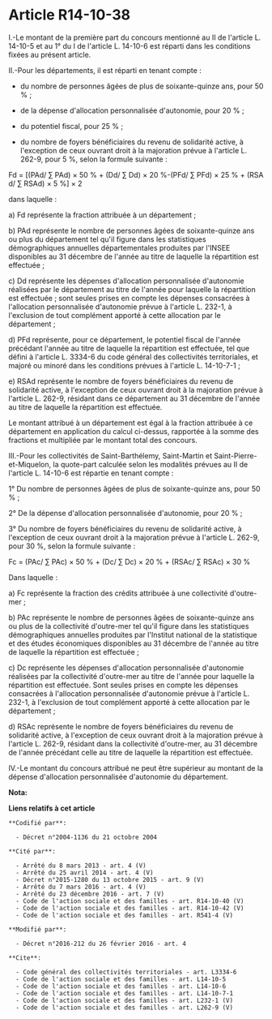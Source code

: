 # Article R14-10-38

I.-Le montant de la première part du concours mentionné au II de l'article L. 14-10-5 et au 1° du I de l'article L. 14-10-6
est réparti dans les conditions fixées au présent article. 

II.-Pour les départements, il est réparti en tenant compte :

- du nombre de personnes âgées de plus de soixante-quinze ans, pour 50 % ;

- de la dépense d'allocation personnalisée d'autonomie, pour 20 % ;

- du potentiel fiscal, pour 25 % ;

- du nombre de foyers bénéficiaires du revenu de solidarité active, à l'exception de ceux ouvrant droit à la majoration
prévue à l'article L. 262-9, pour 5 %, selon la formule suivante : 

Fd = [(PAd/ ∑ PAd) × 50 % + (Dd/ ∑ Dd) × 20 %-(PFd/ ∑ PFd) × 25 % + (RSA d/ ∑ RSAd) × 5 %] × 2 

dans laquelle : 

a) Fd représente la fraction attribuée à un département ; 

b) PAd représente le nombre de personnes âgées de soixante-quinze ans ou plus du département tel qu'il figure dans les
statistiques démographiques annuelles départementales produites par l'INSEE disponibles au 31 décembre de l'année au titre de
laquelle la répartition est effectuée ; 

c) Dd représente les dépenses d'allocation personnalisée d'autonomie réalisées par le département au titre de l'année pour
laquelle la répartition est effectuée ; sont seules prises en compte les dépenses consacrées à l'allocation personnalisée
d'autonomie prévue à l'article L. 232-1, à l'exclusion de tout complément apporté à cette allocation par le département ; 

d) PFd représente, pour ce département, le potentiel fiscal de l'année précédant l'année au titre de laquelle la répartition
est effectuée, tel que défini à l'article L. 3334-6 du code général des collectivités territoriales, et majoré ou minoré dans
les conditions prévues à l'article L. 14-10-7-1 ; 

e) RSAd représente le nombre de foyers bénéficiaires du revenu de solidarité active, à l'exception de ceux ouvrant droit à la
majoration prévue à l'article L. 262-9, résidant dans ce département au 31 décembre de l'année au titre de laquelle la
répartition est effectuée. 

Le montant attribué à un département est égal à la fraction attribuée à ce département en application du calcul ci-dessus,
rapportée à la somme des fractions et multipliée par le montant total des concours. 

III.-Pour les collectivités de Saint-Barthélemy, Saint-Martin et Saint-Pierre-et-Miquelon, la quote-part calculée selon les
modalités prévues au II de l'article L. 14-10-6 est répartie en tenant compte : 

1° Du nombre de personnes âgées de plus de soixante-quinze ans, pour 50 % ; 

2° De la dépense d'allocation personnalisée d'autonomie, pour 20 % ; 

3° Du nombre de foyers bénéficiaires du revenu de solidarité active, à l'exception de ceux ouvrant droit à la majoration
prévue à l'article L. 262-9, pour 30 %, selon la formule suivante : 

Fc = (PAc/ ∑ PAc) × 50 % + (Dc/ ∑ Dc) × 20 % + (RSAc/ ∑ RSAc) × 30 % 

Dans laquelle : 

a) Fc représente la fraction des crédits attribuée à une collectivité d'outre-mer ; 

b) PAc représente le nombre de personnes âgées de soixante-quinze ans ou plus de la collectivité d'outre-mer tel qu'il figure
dans les statistiques démographiques annuelles produites par l'Institut national de la statistique et des études économiques
disponibles au 31 décembre de l'année au titre de laquelle la répartition est effectuée ; 

c) Dc représente les dépenses d'allocation personnalisée d'autonomie réalisées par la collectivité d'outre-mer au titre de
l'année pour laquelle la répartition est effectuée. Sont seules prises en compte les dépenses consacrées à l'allocation
personnalisée d'autonomie prévue à l'article L. 232-1, à l'exclusion de tout complément apporté à cette allocation par le
département ; 

d) RSAc représente le nombre de foyers bénéficiaires du revenu de solidarité active, à l'exception de ceux ouvrant droit à la
majoration prévue à l'article L. 262-9, résidant dans la collectivité d'outre-mer, au 31 décembre de l'année précédant celle
au titre de laquelle la répartition est effectuée. 

IV.-Le montant du concours attribué ne peut être supérieur au montant de la dépense d'allocation personnalisée d'autonomie du
département.

**Nota:**



**Liens relatifs à cet article**

	**Codifié par**:

	  - Décret n°2004-1136 du 21 octobre 2004

	**Cité par**:

	  - Arrêté du 8 mars 2013 - art. 4 (V)
	  - Arrêté du 25 avril 2014 - art. 4 (V)
	  - Décret n°2015-1280 du 13 octobre 2015 - art. 9 (V)
	  - Arrêté du 7 mars 2016 - art. 4 (V)
	  - Arrêté du 23 décembre 2016 - art. 7 (V)
	  - Code de l'action sociale et des familles - art. R14-10-40 (V)
	  - Code de l'action sociale et des familles - art. R14-10-42 (V)
	  - Code de l'action sociale et des familles - art. R541-4 (V)

	**Modifié par**:

	  - Décret n°2016-212 du 26 février 2016 - art. 4

	**Cite**:

	  - Code général des collectivités territoriales - art. L3334-6
	  - Code de l'action sociale et des familles - art. L14-10-5
	  - Code de l'action sociale et des familles - art. L14-10-6
	  - Code de l'action sociale et des familles - art. L14-10-7-1
	  - Code de l'action sociale et des familles - art. L232-1 (V)
	  - Code de l'action sociale et des familles - art. L262-9 (V)
